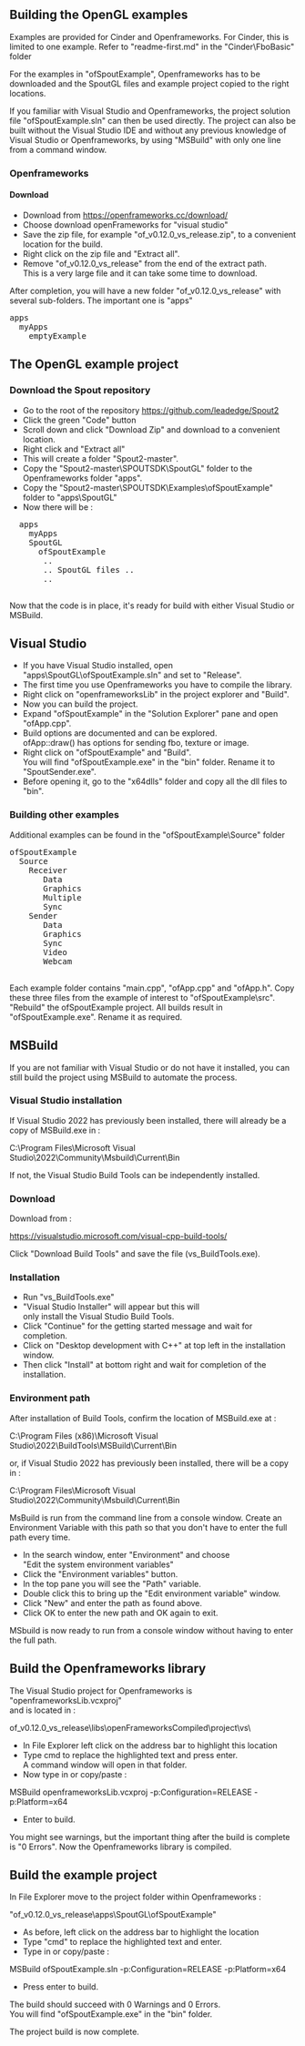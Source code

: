 ## Building the OpenGL examples

Examples are provided for Cinder and Openframeworks. For Cinder, this is limited to one example. Refer to "readme-first.md" in the "Cinder\FboBasic" folder

For the examples in "ofSpoutExample", Openframeworks has to be downloaded and the SpoutGL files and example project copied to the right locations.

If you familiar with Visual Studio and Openframeworks, the project solution file "ofSpoutExample.sln" can then be used directly. The project can also be built without the Visual Studio IDE and without any previous knowledge of Visual Studio or Openframeworks, by using "MSBuild" with only one line from a command window.

### Openframeworks

#### Download

- Download from https://openframeworks.cc/download/
- Choose download openFrameworks for "visual studio"
- Save the zip file, for example "of_v0.12.0_vs_release.zip", to a convenient location for the build.
- Right click on the zip file and "Extract all".
- Remove "of_v0.12.0_vs_release" from the end of the extract path.<br>
  This is a very large file and it can take some time to download.

After completion, you will have a new folder "of_v0.12.0_vs_release" with several sub-folders.
The important one is "apps"
<pre>
apps
  myApps
    emptyExample
</pre>

## The OpenGL example project

### Download the Spout repository

- Go to the root of the repository https://github.com/leadedge/Spout2
- Click the green "Code" button
- Scroll down and click "Download Zip" and download to a convenient location.
- Right click and "Extract all"
- This will create a folder "Spout2-master\".
- Copy the "Spout2-master\SPOUTSDK\SpoutGL" folder to the Openframeworks folder "apps\".
- Copy the "Spout2-master\SPOUTSDK\Examples\ofSpoutExample" folder to "apps\SpoutGL\"
- Now there will be :

<pre>
  apps
    myApps
    SpoutGL
	  ofSpoutExample
	   ..
	   .. SpoutGL files ..
	   ..
 </pre>

Now that the code is in place, it's ready for build with either Visual Studio or MSBuild.

 ## Visual Studio
 
- If you have Visual Studio installed, open "apps\SpoutGL\ofSpoutExample.sln" and set to "Release".<br>
- The first time you use Openframeworks you have to compile the library.<br>
- Right click on "openframeworksLib" in the project explorer and "Build".<br>
- Now you can build the project.<br> 
- Expand "ofSpoutExample" in the "Solution Explorer" pane and open "ofApp.cpp".<br>
- Build options are documented and can be explored.<br>
ofApp::draw() has options for sending fbo, texture or image.<br>
- Right click on "ofSpoutExample" and "Build".<br>
You will find "ofSpoutExample.exe" in the "bin" folder. Rename it to "SpoutSender.exe".<br>
- Before opening it, go to the "x64dlls" folder and copy all the dll files to "bin".

### Building other examples

Additional examples can be found in the "ofSpoutExample\Source" folder

<pre>
ofSpoutExample
  Source
    Receiver
       Data
       Graphics
       Multiple
       Sync
    Sender
       Data
       Graphics
       Sync
       Video
       Webcam
 </pre>
 
Each example folder contains "main.cpp", "ofApp.cpp" and "ofApp.h". Copy these three files from the example of interest to "ofSpoutExample\src\". "Rebuild" the ofSpoutExample project. All builds result in "ofSpoutExample.exe". Rename it as required.

   
## MSBuild

If you are not familiar with Visual Studio or do not have it installed, you can still build the project using MSBuild to automate the process.

### Visual Studio installation

If Visual Studio 2022 has previously been installed, there will already be a copy of MSBuild.exe in :

C:\Program Files\Microsoft Visual Studio\2022\Community\Msbuild\Current\Bin

If not, the Visual Studio Build Tools can be independently installed.

### Download

Download from :

https://visualstudio.microsoft.com/visual-cpp-build-tools/

Click "Download Build Tools" and save the file (vs_BuildTools.exe).

### Installation

- Run "vs_BuildTools.exe"
- "Visual Studio Installer" will appear but this will<br>only install the Visual Studio Build Tools.
- Click "Continue" for the getting started message and wait for completion.
- Click on "Desktop development with C++" at top left in the installation window.
- Then click "Install" at bottom right and wait for completion of the installation.

### Environment path

After installation of Build Tools, confirm the location of MSBuild.exe at :

C:\Program Files (x86)\Microsoft Visual Studio\2022\BuildTools\MSBuild\Current\Bin

or, if Visual Studio 2022 has previously been installed, there will be a copy in :

C:\Program Files\Microsoft Visual Studio\2022\Community\Msbuild\Current\Bin

MsBuild is run from the command line from a console window. Create an Environment Variable with this path so that you don't have to enter the full path every time.

- In the search window, enter "Environment" and choose<br>"Edit the system environment variables"
- Click the "Environment variables" button.
- In the top pane you will see the "Path" variable.
- Double click this to bring up the "Edit environment variable" window.
- Click "New" and enter the path as found above.
- Click OK to enter the new path and OK again to exit.

MSbuild is now ready to run from a console window without having to enter the full path.


## Build the Openframeworks library

The Visual Studio project for Openframeworks is "openframeworksLib.vcxproj"<br>
and is located in :

of_v0.12.0_vs_release\libs\openFrameworksCompiled\project\vs\

- In File Explorer left click on the address bar to highlight this location
- Type cmd to replace the highlighted text and press enter.<br>
A command window will open in that folder.
- Now type in or copy/paste :

MSBuild openframeworksLib.vcxproj -p:Configuration=RELEASE -p:Platform=x64

- Enter to build.

You might see warnings, but the important thing after the build is complete is "0 Errors".
Now the Openframeworks library is compiled.

	  
## Build the example project

In File Explorer move to the project folder within Openframeworks :

"of_v0.12.0_vs_release\apps\SpoutGL\ofSpoutExample" 

- As before, left click on the address bar to highlight the location
- Type "cmd" to replace the highlighted text and enter.
- Type in or copy/paste :

MSBuild ofSpoutExample.sln -p:Configuration=RELEASE -p:Platform=x64

- Press enter to build.

The build should succeed with 0 Warnings and 0 Errors.<br>
You will find "ofSpoutExample.exe" in the "bin" folder.<br>

The project build is now complete.

